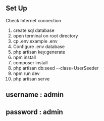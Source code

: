 ## Set Up
Check Internet connection

1. create sql database
2. open terminal on root directory
3. cp .env.example .env
4. Configure .env database
5. php artisan key:generate
6. npm install
7. composer install
8. php artisan db:seed --class=UserSeeder
9. npm run dev
10. php artisan serve

## username : admin
## password : admin